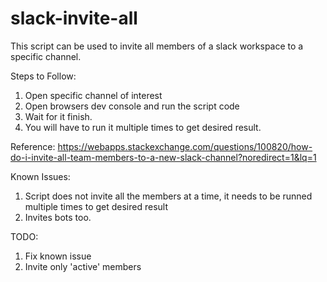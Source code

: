 # slack-invite-all

This script can be used to invite all members of a slack workspace to a specific channel.

Steps to Follow:

1. Open specific channel of interest
2. Open browsers dev console and run the script code
3. Wait for it finish.
4. You will have to run it multiple times to get desired result.

Reference: https://webapps.stackexchange.com/questions/100820/how-do-i-invite-all-team-members-to-a-new-slack-channel?noredirect=1&lq=1

Known Issues:
1. Script does not invite all the members at a time, it needs to be runned
multiple times to get desired result
2. Invites bots too.

TODO:
1. Fix known issue
2. Invite only 'active' members
